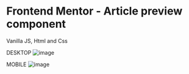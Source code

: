 # Frontend Mentor - Article preview component

Vanilla JS, Html and Css

DESKTOP
![image](https://user-images.githubusercontent.com/72318958/208244536-1b09f633-afca-47fa-8e98-e30330bdb584.png)

MOBILE
![image](https://user-images.githubusercontent.com/72318958/208244566-8931f73a-5caf-4fa2-8837-b678f81c8582.png)
